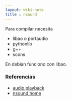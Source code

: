 ```yaml
---
layout: wiki-note
title : nsound
---
```


Para compilar necesita

* libao o portaudio
* pythonlib
* g++
* scons

En debian funciono con libao.


### Referencias
* [audio playback](http://nsound.sourceforge.net/users_guide/_sources/audio_playback.txt)  
* [nsound home](http://nsound.sourceforge.net/)  
